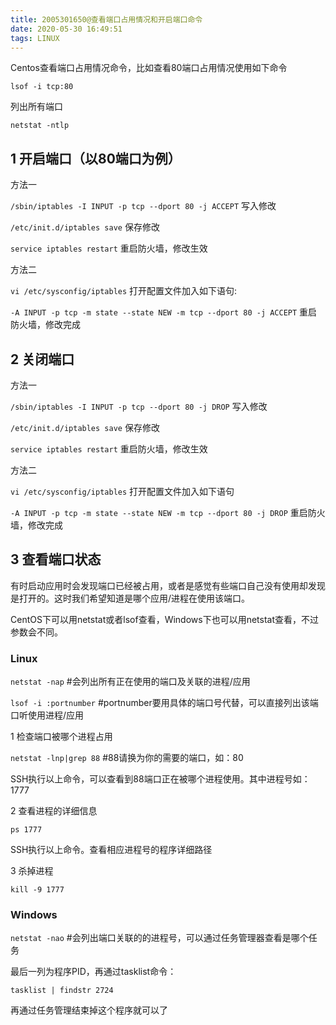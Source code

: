 ```yaml
---
title: 2005301650@查看端口占用情况和开启端口命令
date: 2020-05-30 16:49:51
tags: LINUX
---
```


Centos查看端口占用情况命令，比如查看80端口占用情况使用如下命令

`lsof -i tcp:80`

列出所有端口

`netstat -ntlp`

## 1 开启端口（以80端口为例）

方法一

`/sbin/iptables -I INPUT -p tcp --dport 80 -j ACCEPT`       写入修改

`/etc/init.d/iptables save`                                 保存修改

`service iptables restart`                                  重启防火墙，修改生效

方法二

`vi /etc/sysconfig/iptables`                                打开配置文件加入如下语句:

`-A INPUT -p tcp -m state --state NEW -m tcp --dport 80 -j ACCEPT`        重启防火墙，修改完成 

## 2 关闭端口

方法一

`/sbin/iptables -I INPUT -p tcp --dport 80 -j DROP`         写入修改

`/etc/init.d/iptables save`                                 保存修改

`service iptables restart`                                  重启防火墙，修改生效

方法二

`vi /etc/sysconfig/iptables`                                打开配置文件加入如下语句

`-A INPUT -p tcp -m state --state NEW -m tcp --dport 80 -j DROP`        重启防火墙，修改完成

## 3 查看端口状态

有时启动应用时会发现端口已经被占用，或者是感觉有些端口自己没有使用却发现是打开的。这时我们希望知道是哪个应用/进程在使用该端口。

CentOS下可以用netstat或者lsof查看，Windows下也可以用netstat查看，不过参数会不同。

### Linux

`netstat -nap`              #会列出所有正在使用的端口及关联的进程/应用

`lsof -i :portnumber`       #portnumber要用具体的端口号代替，可以直接列出该端口听使用进程/应用

1 检查端口被哪个进程占用

`netstat -lnp|grep 88`      #88请换为你的需要的端口，如：80

SSH执行以上命令，可以查看到88端口正在被哪个进程使用。其中进程号如：1777

2 查看进程的详细信息

`ps 1777`

SSH执行以上命令。查看相应进程号的程序详细路径

3 杀掉进程

`kill -9 1777`

### Windows

`netstat -nao`              #会列出端口关联的的进程号，可以通过任务管理器查看是哪个任务

最后一列为程序PID，再通过tasklist命令：

`tasklist | findstr 2724`

再通过任务管理结束掉这个程序就可以了